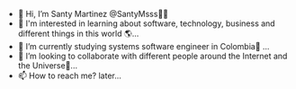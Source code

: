 - 👋 Hi, I’m Santy Martinez @SantyMsss🐱‍👓
- 👀 I'm interested in learning about software, technology, business and different things in this world 🌎...
- 🌱 I’m currently studying systems software engineer in Colombia👾 ...
- 💞️ I’m looking to collaborate with different people around the Internet and the Universe🌌...
- 📫 How to reach me? later...

<!---
SantyMsss/SantyMsss is a ✨ special ✨ repository because its `README.md` (this file) appears on your GitHub profile.
You can click the Preview link to take a look at your changes.
--->
